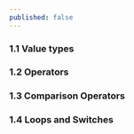 ```yaml
---
published: false
---
```

### 1.1 Value types
### 1.2 Operators
### 1.3 Comparison Operators
### 1.4 Loops and Switches


